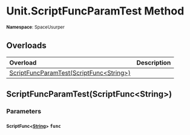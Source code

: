 # Unit.ScriptFuncParamTest Method

<small>**Namespace**: SpaceUsurper</small>

## Overloads

<div markdown="1" class="member-table">

| Overload | Description |
| :------- | ----------- |
| [ScriptFuncParamTest(ScriptFunc&lt;String&gt;)](#ScriptFunc_) |  | 

</div>

## ScriptFuncParamTest(ScriptFunc&lt;String&gt;)
### Parameters
#### <small>ScriptFunc&lt;[String](https://docs.microsoft.com/en-us/dotnet/api/system.string?view=netframework-4.5)&gt;</small> `func`

